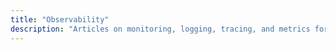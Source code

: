 ```yaml
---
title: "Observability"
description: "Articles on monitoring, logging, tracing, and metrics for software systems."
---
```

